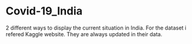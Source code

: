 # Covid-19_India
2 different ways to display the current situation in India.
For the dataset i refered Kaggle website. They are always updated in their data.
